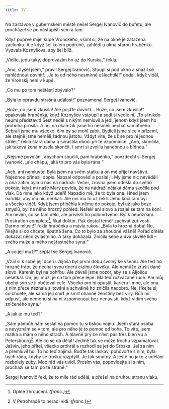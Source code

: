 ```yaml
---
title: IV
---
```


Na zastávce v gubernském městě nešel Sergej Ivanovič do bufetu, ale procházel se po nástupišti sem a tam.

Když poprvé míjel kupé Vronského, všiml si, že na okně je zatažena záclonka. Ale když šel kolem podruhé, zahlédl u okna starou hraběnku. Vyzvala Koznyšova, aby šel blíž.

„Vidíte, jedu taky, doprovázím ho až do Kurska,“ řekla.

„Ano, slyšel jsem,“ pravil Sergej Ivanovič. Stoupl si pod okno a snažil se nahlédnout dovnitř. „Je to od něho nesmírně ušlechtilé!“ dodal, když viděl, že Vronskij není v kupé.

„Co mu po tom neštěstí zbývalo?“

„Byla to opravdu strašná událost!“ poznamenal Sergej Ivanovič.

„Bože, co jsem zkusila! Ale pojďte dovnitř… Bože, co jsem zkusila!“ opakovala hraběnka, když Koznyšov vstoupil a sedl si vedle ní. „To si nikdo neumí představit! Šest neděl s nikým nemluvil a jedl, jenom když jsem ho proboha prosila. A ani na okamžik jsme ho nesměli nechat samotného. Sebrali jsme mu všecko, čím by se mohl zabít. Bydleli jsme sice v přízemí, ale stejně jsme neměli žádnou jistotu. Vždyť víte, že už se pro ni jednou střílel,“ řekla stará dáma a svraštila obočí při té vzpomínce. „Ano, skončila, jak taková žena musela skončit. I smrt si zvolila hanebnou a bídnou.“

„Nejsme povoláni, abychom soudili, paní hraběnko,“ povzdechl si Sergej Ivanovič, „ale chápu, jaká to pro vás byla rána.“

„Ach, ani nemluvte! Byla jsem na svém statku a on mě přijel navštívit. Najednou přinesli dopis. Napsal odpověď a poslal ji. My jsme nic nevěděli a ona zatím byla u nás na nádraží. Večer, zrovna jsem odešla do svého pokoje, když mi naše Mary povídá, že na nádraží nějaká dáma skočila pod vlak. Do mne jako když udeří! Napadlo mě, že to byla ona. Hned jsem nařídila, aby mu nic neříkali. Ale oni mu to už řekli. Jeho kočí tam byl a všecko viděl. Když jsem přiběhla k němu do pokoje, byl už jako beze smyslů, byl na něho hrozný pohled. Neřekl ani slovo a rozjel se tam na koni. Ani nevím, co se tam dělo, ale přivezli ho polomrtvého. Byl k nepoznání. Prostration complète[^62], říkal doktor. Pak dostal téměř záchvat zuřivosti. Darmo mluvit!“ řekla hraběnka a mávla rukou. „Byla to hrozná doba! Ne, říkejte si co chcete, špatná žena. Co to bylo za zhoubné vášně! Pořád chtěla dokázat něco zvláštního. A taky dokázala. Zničila sebe a dva skvělé lidi – svého muže a mého nešťastného syna.“

„A co její muž?“ zeptal se Sergej Ivanovič.

„Vzal si k sobě její dceru. Aljoša byl první dobu svolný ke všemu. Ale teď ho hrozně trápí, že nechal svou dceru cizímu člověku. Ale nemůže zrušit dané slovo. Karenin byl na pohřbu. Ale dávali jsme pozor, aby se s Aljošou nesetkal. On, její muž, je na tom přece lépe. Má teď rozvázané ruce. Ale můj ubohý syn se jí obětoval cele. Všecko pro ni opustil, kariéru i mne, ale ona s ním přece neznala slitování a schválně ho zničila nadobro. Ne, říkejte si, co chcete, ale sama její smrt je smrt ohavné ženštiny bez víry. Bůh mi odpusť, ale nemohu si na ni vzpomenout bez nenávisti, když vidím svého zničeného syna.“

„A jak je mu teď?“

„Sám pánbůh nám seslal na pomoc tu srbskou vojnu. Jsem stará osoba a nevyznám se v tom, ale pro něho je to pomoc od boha. To víte, jsem matka a mám o něho strach. A hlavně prý ce n’est pas très bien vu à Petersbourg[^63]. Ale co se dá dělat! Jedině tak se může trochu vzpamatovat. Jašvin, jeho přítel, všecko prohrál a rozhodl se jet do Srbska. Jel za ním a přemluvil ho. To ho teď zajímá. Buďte tak laskav, pohovořte s ním, byla bych ráda, kdyby se trošku rozptýlil. Je tak smutný. A ještě ho jako z udělání rozbolely zuby. Moc rád vás uvidí. Prosím vás, popovídejte si s ním, prochází se tam po té straně.“

Sergej Ivanovič řekl, že to mile rád udělá, a přešel na druhou stranu vlaku.

  

[^62]: Úplné zhroucení. _(franc.)_

[^63]: V Petrohradě to neradi vidí. _(franc.)_
